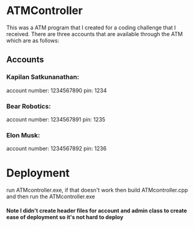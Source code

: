 # ATMController
This was a ATM program that I created for a coding challenge that I received.
There are three accounts that are available through the ATM which are as follows:

## Accounts
### Kapilan Satkunanathan:
account number: 1234567890
pin: 1234

### Bear Robotics:
account number: 1234567891
pin: 1235

### Elon Musk:
account number: 1234567892
pin: 1236

# Deployment
run ATMcontroller.exe, if that doesn't work then build ATMcontroller.cpp and then run the ATMcontroller.exe

#### Note I didn't create header files for account and admin class to create ease of deployment so it's not hard to deploy

